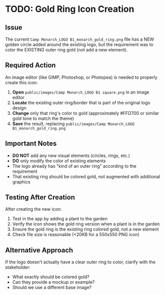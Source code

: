 # TODO: Gold Ring Icon Creation

## Issue

The current `Camp Monarch_LOGO B1_monarch_gold_ring.png` file has a NEW golden circle added around the existing logo, but the requirement was to color the EXISTING outer ring gold (not add a new element).

## Required Action

An image editor (like GIMP, Photoshop, or Photopea) is needed to properly create this icon:

1. **Open** `public/images/Camp Monarch_LOGO B1 square.png` in an image editor
2. **Locate** the existing outer ring/border that is part of the original logo design
3. **Change** only that ring's color to gold (approximately #FFD700 or similar gold tone to match the theme)
4. **Save** the result, replacing `public/images/Camp Monarch_LOGO B1_monarch_gold_ring.png`

## Important Notes

- **DO NOT** add any new visual elements (circles, rings, etc.)
- **DO** only modify the color of existing elements
- The logo already has "kind of an outer ring" according to the requirement
- That existing ring should be colored gold, not augmented with additional graphics

## Testing After Creation

After creating the new icon:

1. Test in the app by adding a plant to the garden
2. Verify the icon shows the gold ring version when a plant is in the garden
3. Ensure the gold ring is the existing ring colored gold, not a new element
4. Check file size is reasonable (<20KB for a 550x550 PNG icon)

## Alternative Approach

If the logo doesn't actually have a clear outer ring to color, clarify with the stakeholder:
- What exactly should be colored gold?
- Can they provide a mockup or example?
- Should we use a different base image?

